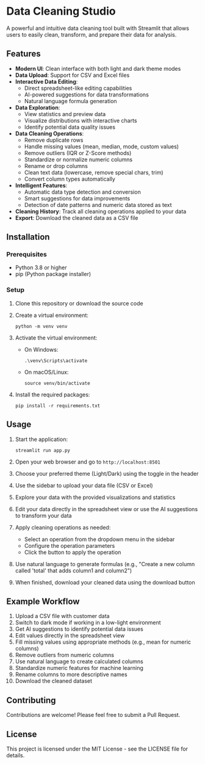# Data Cleaning Studio

A powerful and intuitive data cleaning tool built with Streamlit that allows users to easily clean, transform, and prepare their data for analysis.

## Features

- **Modern UI**: Clean interface with both light and dark theme modes
- **Data Upload**: Support for CSV and Excel files
- **Interactive Data Editing**: 
  - Direct spreadsheet-like editing capabilities
  - AI-powered suggestions for data transformations
  - Natural language formula generation
- **Data Exploration**: 
  - View statistics and preview data
  - Visualize distributions with interactive charts
  - Identify potential data quality issues
- **Data Cleaning Operations**:
  - Remove duplicate rows
  - Handle missing values (mean, median, mode, custom values)
  - Remove outliers (IQR or Z-Score methods)
  - Standardize or normalize numeric columns
  - Rename or drop columns
  - Clean text data (lowercase, remove special chars, trim)
  - Convert column types automatically
- **Intelligent Features**:
  - Automatic data type detection and conversion
  - Smart suggestions for data improvements
  - Detection of date patterns and numeric data stored as text
- **Cleaning History**: Track all cleaning operations applied to your data
- **Export**: Download the cleaned data as a CSV file

## Installation

### Prerequisites

- Python 3.8 or higher
- pip (Python package installer)

### Setup

1. Clone this repository or download the source code

2. Create a virtual environment:
   ```
   python -m venv venv
   ```

3. Activate the virtual environment:
   - On Windows:
     ```
     .\venv\Scripts\activate
     ```
   - On macOS/Linux:
     ```
     source venv/bin/activate
     ```

4. Install the required packages:
   ```
   pip install -r requirements.txt
   ```

## Usage

1. Start the application:
   ```
   streamlit run app.py
   ```

2. Open your web browser and go to `http://localhost:8501`

3. Choose your preferred theme (Light/Dark) using the toggle in the header

4. Use the sidebar to upload your data file (CSV or Excel)

5. Explore your data with the provided visualizations and statistics

6. Edit your data directly in the spreadsheet view or use the AI suggestions to transform your data

7. Apply cleaning operations as needed:
   - Select an operation from the dropdown menu in the sidebar
   - Configure the operation parameters
   - Click the button to apply the operation

8. Use natural language to generate formulas (e.g., "Create a new column called 'total' that adds column1 and column2")

9. When finished, download your cleaned data using the download button

## Example Workflow

1. Upload a CSV file with customer data
2. Switch to dark mode if working in a low-light environment
3. Get AI suggestions to identify potential data issues
4. Edit values directly in the spreadsheet view
5. Fill missing values using appropriate methods (e.g., mean for numeric columns)
6. Remove outliers from numeric columns
7. Use natural language to create calculated columns
8. Standardize numeric features for machine learning
9. Rename columns to more descriptive names
10. Download the cleaned dataset

## Contributing

Contributions are welcome! Please feel free to submit a Pull Request.

## License

This project is licensed under the MIT License - see the LICENSE file for details. 